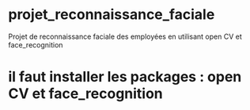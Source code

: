 # projet_reconnaissance_faciale
Projet de reconnaissance faciale des employées en utilisant open CV et face_recognition

# il faut installer les packages : open CV et face_recognition
